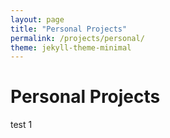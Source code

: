 ```yaml
---
layout: page
title: "Personal Projects"
permalink: /projects/personal/
theme: jekyll-theme-minimal
---
```


# Personal Projects
test 1